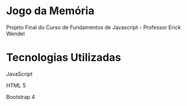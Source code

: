 # Jogo da Memória

Projeto Final do Curso de Fundamentos de Javascript - Professor Erick Wendel

# Tecnologias Utilizadas

JavaScript

HTML 5

Bootstrap 4